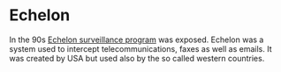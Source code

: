 # Echelon

In the 90s [Echelon surveillance program](https://www.europarl.europa.eu/EPRS/EPRS_STUDY_538877_AffaireEchelon-EN.pdf)  was exposed. Echelon was a system used to intercept telecommunications, faxes as well as emails. It was created by USA but used also by the so called western countries. 